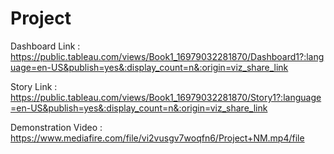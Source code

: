 # Project

Dashboard Link : https://public.tableau.com/views/Book1_16979032281870/Dashboard1?:language=en-US&publish=yes&:display_count=n&:origin=viz_share_link

Story Link : https://public.tableau.com/views/Book1_16979032281870/Story1?:language=en-US&publish=yes&:display_count=n&:origin=viz_share_link

Demonstration Video : https://www.mediafire.com/file/vi2vusgv7woqfn6/Project+NM.mp4/file

